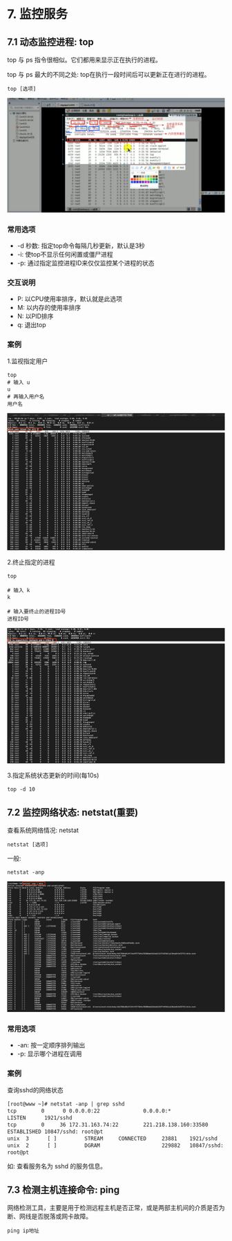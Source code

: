 # 7. 监控服务

## 7.1 动态监控进程: top

top 与 ps 指令很相似。它们都用来显示正在执行的进程。

top 与 ps 最大的不同之处: top在执行一段时间后可以更新正在进行的进程。


```shell script
top [选项]
```

![top参数](../assets/top参数.png)


### 常用选项
* -d 秒数: 指定top命令每隔几秒更新，默认是3秒
* -i: 使top不显示任何闲置或僵尸进程
* -p: 通过指定监控进程ID来仅仅监控某个进程的状态

### 交互说明
* P: 以CPU使用率排序，默认就是此选项
* M: 以内存的使用率排序
* N: 以PID排序
* q: 退出top


### 案例
1.监视指定用户
```shell script
top
# 输入 u
u
# 再输入用户名
用户名
```
![top+u](../assets/top+u.png)

2.终止指定的进程
```shell script
top

# 输入 k
k

# 输入要终止的进程ID号
进程ID号
```
![top+k](../assets/top+k.png)

3.指定系统状态更新的时间(每10s)
```shell script
top -d 10
```


## 7.2 监控网络状态: netstat(重要)

查看系统网络情况: netstat

```shell script
netstat [选项]
```

一般:

```shell script
netstat -anp
```

![netstat](../assets/netstat.png)


### 常用选项
* -an: 按一定顺序排列输出
* -p: 显示哪个进程在调用

### 案例

查询sshd的网络状态

```shell script
[root@www ~]# netstat -anp | grep sshd
tcp        0      0 0.0.0.0:22              0.0.0.0:*               LISTEN      1921/sshd           
tcp        0     36 172.31.163.74:22        221.218.138.160:33580   ESTABLISHED 10847/sshd: root@pt 
unix  3      [ ]         STREAM     CONNECTED     23881    1921/sshd            
unix  2      [ ]         DGRAM                    229882   10847/sshd: root@pt 
```
 
 
如: 查看服务名为 sshd 的服务信息。


## 7.3 检测主机连接命令: ping

网络检测工具，主要是用于检测远程主机是否正常，或是两部主机间的介质是否为断、网线是否脱落或网卡故障。

```shell script
ping ip地址
```


 
 

